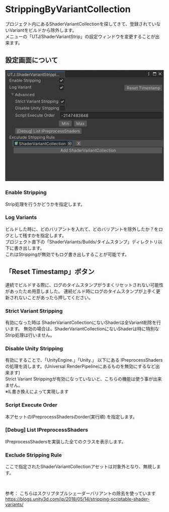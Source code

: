 # StrippingByVariantCollection

プロジェクト内にあるShaderVariantCollectionを探してきて、登録されていないVariantをビルドから除外します。<br />
メニューの「UTJ/ShaderVariantStrip」の設定ウィンドウを変更することが出来ます。<br />

## 設定画面について
![alt text](Documentation~/ConfigWindow.png)

### Enable Stripping
Strip処理を行うかどうかを指定します。

### Log Variants
ビルドした時に、どのバリアントを入れて、どのバリアントを除外したか？をログとして残すかを指定します。<br />
プロジェクト直下の「ShaderVariants/Builds/タイムスタンプ」ディレクトリ以下に書き出します。<br />
これはStrippingが無効でもログ書き出しすることが可能です。

## 「Reset Timestamp」ボタン
連続でビルドする際に、ログのタイムスタンプがうまくリセットされない可能性があったため用意しました。
連続ビルド時にログのタイムスタンプが上手く更新されないことがあったら押してください。

### Strict Variant Stripping
有効になった時は ShaderVariantCollectionにないShaderは全Variant削除を行います。
無効の場合は、ShaderVariantCollectionにないShaderは特に特別なStrip処理は行いません。


### Disable Unity Stripping
有効にすることで、「UnityEngine.」「Unity.」 以下にある IPreprocessShadersの処理を消します。(Universal RenderPipelineにあるものを無効にするなど出来ます)<br />
Strict Variant Strippingが有効になっていないと、こちらの機能は使う事が出来ません。<br />
※IL書き換えによって実現します

### Script Execute Order
本アセットのIPreprocessShadersのorder(実行順) を指定します。

### [Debug] List IPreprocessShaders
IPreprocessShadersを実装した全てのクラスを表示します。

### Exclude Stripping Rule
ここで指定されたShaderVariantCollectionアセットは対象外となり、無視します。


<br />

参考：
こちらはスクリプタブルシェーダーバリアントの除去を使っています<br />
https://blogs.unity3d.com/jp/2018/05/14/stripping-scriptable-shader-variants/
